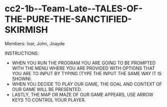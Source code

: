 # cc2-1b--Team-Late--TALES-OF-THE-PURE-THE-SANCTIFIED-SKIRMISH
Members: Ivar, John, Joayde


INSTRUCTIONS:
- WHEN YOU RUN THE PROGRAM YOU ARE GOING TO BE PROMPTED WITH THE MENU WHERE YOU ARE PROVIDED WITH OPTIONS THAT YOU ARE TO INPUT BY TYPING (TYPE THE INPUT THE SAME WAY IT IS SHOWN).
- WHEN YOU DECIDE TO PLAY OUR GAME, THE GOAL AND CONTEXT OF OUR GAME WILL BE PRESENTED.
- LASTLY, THE MAP OR MAZE OF OUR GAME APPEARS, USE ARROW KEYS TO CONTROL YOUR PLAYER.

